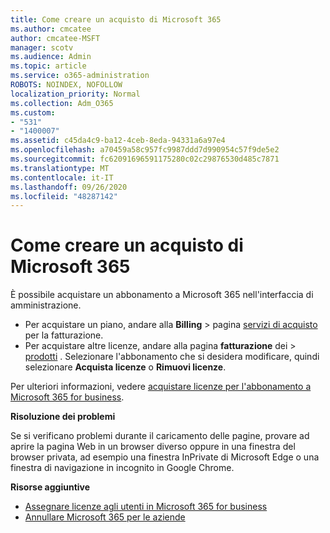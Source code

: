 ```yaml
---
title: Come creare un acquisto di Microsoft 365
ms.author: cmcatee
author: cmcatee-MSFT
manager: scotv
ms.audience: Admin
ms.topic: article
ms.service: o365-administration
ROBOTS: NOINDEX, NOFOLLOW
localization_priority: Normal
ms.collection: Adm_O365
ms.custom:
- "531"
- "1400007"
ms.assetid: c45da4c9-ba12-4ceb-8eda-94331a6a97e4
ms.openlocfilehash: a70459a58c957fc9987ddd7d990954c57f9de5e2
ms.sourcegitcommit: fc62091696591175280c02c29876530d485c7871
ms.translationtype: MT
ms.contentlocale: it-IT
ms.lasthandoff: 09/26/2020
ms.locfileid: "48287142"
---
```

# <a name="how-to-make-a-microsoft-365-purchase"></a>Come creare un acquisto di Microsoft 365

È possibile acquistare un abbonamento a Microsoft 365 nell'interfaccia di amministrazione.
  
- Per acquistare un piano, andare alla **Billing** \> pagina [servizi di acquisto](https://go.microsoft.com/fwlink/p/?linkid=868433) per la fatturazione.
- Per acquistare altre licenze, andare alla pagina **fatturazione** dei \> [prodotti](https://go.microsoft.com/fwlink/p/?linkid=842054) . Selezionare l'abbonamento che si desidera modificare, quindi selezionare **Acquista licenze** o **Rimuovi licenze**.
  
Per ulteriori informazioni, vedere [acquistare licenze per l'abbonamento a Microsoft 365 for business](https://docs.microsoft.com/microsoft-365/commerce/licenses/buy-licenses#buy-or-remove-licenses-for-your-business-subscription).

**Risoluzione dei problemi**

Se si verificano problemi durante il caricamento delle pagine, provare ad aprire la pagina Web in un browser diverso oppure in una finestra del browser privata, ad esempio una finestra InPrivate di Microsoft Edge o una finestra di navigazione in incognito in Google Chrome.

**Risorse aggiuntive**
  
- [Assegnare licenze agli utenti in Microsoft 365 for business](https://docs.microsoft.com/microsoft-365/admin/add-users/add-users)
- [Annullare Microsoft 365 per le aziende](https://docs.microsoft.com/microsoft-365/commerce/subscriptions/cancel-your-subscription)